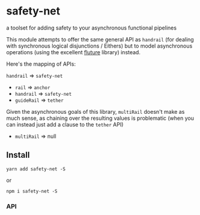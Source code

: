 # safety-net

a toolset for adding safety to your asynchronous functional pipelines

This module attempts to offer the same general API as `handrail` (for dealing with synchronous logical disjunctions / Eithers) but to model asynchronous operations (using the excellent [fluture](https://www.npmjs.com/package/fluture) library) instead.

Here's the mapping of APIs:

`handrail` => `safety-net`

* `rail` => `anchor`
* `handrail` =>  `safety-net`
* `guideRail` => `tether`

Given the asynchronous goals of this library, `multiRail` doesn't make as much sense, as chaining over the resulting values is problematic (when you can instead just add a clause to the `tether` API)
* `multiRail` => null

## Install

    yarn add safety-net -S

or

    npm i safety-net -S

### API
